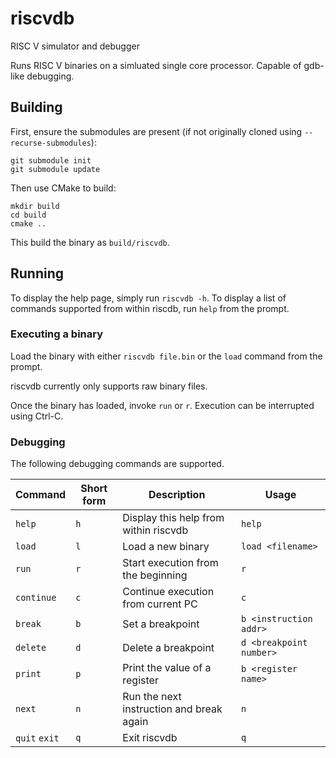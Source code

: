 # riscvdb
RISC V simulator and debugger

Runs RISC V binaries on a simluated single core processor. Capable of gdb-like debugging.

## Building

First, ensure the submodules are present (if not originally cloned using `--recurse-submodules`):

```
git submodule init
git submodule update
```

Then use CMake to build:

```
mkdir build
cd build
cmake ..
```

This build the binary as `build/riscvdb`.

## Running

To display the help page, simply run `riscvdb -h`. To display a list of commands supported from within riscdb, run `help` from the prompt.

### Executing a binary

Load the binary with either `riscvdb file.bin` or the `load` command from the prompt.

riscvdb currently only supports raw binary files.

Once the binary has loaded, invoke `run` or `r`. Execution can be interrupted using Ctrl-C.

### Debugging

The following debugging commands are supported.

| Command | Short form | Description | Usage |
| ------- | ---------- | ----------- | ----- |
| `help` | `h` | Display this help from within riscvdb | `help` |
| `load` | `l` | Load a new binary | `load <filename>` |
| `run` | `r` | Start execution from the beginning | `r` |
| `continue` | `c` | Continue execution from current PC | `c` |
| `break` | `b` | Set a breakpoint | `b <instruction addr>` |
| `delete` | `d` | Delete a breakpoint | `d <breakpoint number>` |
| `print` | `p` | Print the value of a register | `b <register name>` |
| `next` | `n` | Run the next instruction and break again | `n` |
| `quit` `exit` | `q` | Exit riscvdb | `q` |

